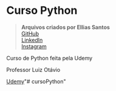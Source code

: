# Curso Python
> **Arquivos criados por Ellias Santos**<br>
[GitHub](https://github.com/e-llipw)<br>
[LinkedIn](https://www.linkedin.com/in/ellipw/)<br>
[Instagram](https://instagram.com/_ellipw)<br>

<p>Curso de Python feita pela Udemy</p>
<p>Professor Luiz Otávio</p>

[Udemy](https://www.udemy.com/)"# cursoPython" 
